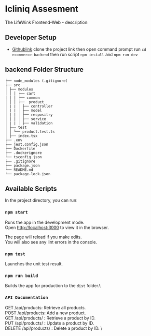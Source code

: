 # Icliniq Assesment

The LifeWink Frontend-Web - description

## Developer Setup

-   [Githublink](https://github.com/GowthamEswar/icliniq_assesment)
    clone the project link then open command prompt run `cd ecommerce-backend`
    then run script `npm install` and `npm run dev`

## backend Folder Structure

```
├── node_modules (.gitignore)
├── src
│ ├── modules
│ │ │ ├── cart
| | | ├── common
│ │ │ ├──  product
│ | | │ ├── controller
│ | | │ ├── model
│ | | │ ├── respositry
│ | | │ ├── service
│ | | │ ├── validation
│ ├── test
│ │ └── product.test.ts
│ ├── index.tsx
├── .env
├── jest.config.json
├── Dockerfile
├── .dockerignore
└── tsconfig.json
├── .gitignore
├── package.json
└── README.md
└── package-lock.json
```

## Available Scripts

In the project directory, you can run:

### `npm start`

Runs the app in the development mode.\
Open [http://localhost:3000](http://localhost:3000) to view it in the browser.

The page will reload if you make edits.\
You will also see any lint errors in the console.

### `npm test`

Launches the unit test result.

### `npm run build`

Builds the app for production to the `dist` folder.\

### `API Documentation`

GET /api/products: Retrieve all products. \
POST /api/products: Add a new product. \
GET /api/products/ 
: Retrieve a product by ID. \
PUT /api/products/
: Update a product by ID. \
DELETE /api/products/
: Delete a product by ID. \